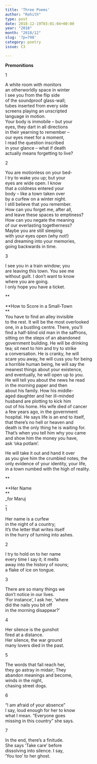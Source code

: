 ```yaml
---
title: 'Three Poems'
author: "Rohith"
type: post
date: 2018-12-19T03:01:04+00:00
year: "2018"
month: "2018/12"
slug: '?p=798'
category: poetry
issue: C3

---
```

**Premonitions** 

1

A white room with monitors  
an otherworldly space in winter  
I see you from the flip side  
of the soundproof glass-wall;  
tubes inserted from every side  
screens playing an unscripted  
language in motion.  
Your body is immobile &#8211; but your  
eyes, they dart in all directions  
in their yearning to remember &#8211;  
our eyes meet for a moment,  
I read the question inscribed  
in your glance &#8211; what if death  
actually means forgetting to live?

2

You are motionless on your bed-  
I try to wake you up; but your  
eyes are wide open. I know  
that a coldness entered your  
body &#8211; like a town taken over  
by a curfew on a winter night.  
I still believe that you remember.  
How can you forget me, after all,  
and leave these spaces to emptiness?  
How can you negate the meaning  
of our everlasting togetherness?  
Maybe you are still sleeping  
with your eyes open (why not!)  
and dreaming into your memories,  
going backwards in time. 

3

I see you in a train window; you  
are leaving this town. You see me  
without guilt. I don’t want to know  
where you are going.  
I only hope you have a ticket.

**

**How to Score in a Small-Town  
**  
You have to find an alley invisible  
to the rest. It will be the most overlooked  
one, in a bustling centre. There, you’ll  
find a half-blind old man in the saffrons,  
sitting on the steps of an abandoned  
government building. He will be drinking  
tea; sit next to him and try to strike  
a conversation. He is cranky, he will  
scare you away, he will cuss you for being  
a horrible human being, he will say the  
meanest things about your existence,  
and eventually, he will open up to you.  
He will tell you about the news he read  
in the morning paper and then  
about his family. How his middle-  
aged daughter and her ill-minded  
husband are plotting to kick him  
out of his home. His wife died of cancer  
a few years ago, in the government  
hospital. He says life is an end to itself,  
that there’s no hell or heaven and  
death is the only thing he is waiting for.  
That’s when you tell him why you came  
and show him the money you have,  
ask ‘oka potlam’. 

He will take it out and hand it over  
as you give him the crumbled notes, the  
only evidence of your identity, your life,  
in a town numbed with the high of reality.

**

**Her Name  
**  
_for Maruj  
_  
1

Her name is a curfew  
in the night of a country;  
It’s the letter that writes itself  
in the hurry of turning into ashes. 

2

I try to hold on to her name  
every time I say it; it melts  
away into the history of nouns;  
a flake of ice on tongue. 

3

There are so many things we  
don’t notice in our lives.  
‘For instance’, I ask her, ‘where  
did the nails you bit off  
in the morning disappear?’ 

4

Her silence is the gunshot  
fired at a distance.  
Her silence, the war ground  
many lovers died in the past. 

5

The words that fail reach her,  
they go astray in midair; They  
abandon meanings and become,  
winds in the night,  
chasing street dogs. 

6

“I am afraid of your absence”  
I say, loud enough for her to know  
what I mean. “Everyone goes  
missing in this country” she says.

7

In the end, there’s a finitude.  
She says ‘Take care’ before  
dissolving into silence. I say,  
‘You too’ to her ghost.
